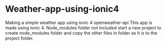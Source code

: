 # Weather-app-using-ionic4
Making a simple weather app using ionic 4 openweather-api
This app is made using ionic 4.
Node_modules folder not included start a new project to create node_modules folder and copy the other files in folder as it is to the project folder.
